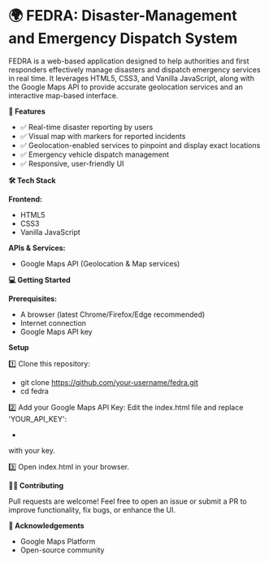 # 🌍 FEDRA: Disaster-Management and Emergency Dispatch System

FEDRA is a web-based application designed to help authorities and first responders effectively manage disasters and dispatch emergency services in real time.
It leverages HTML5, CSS3, and Vanilla JavaScript, along with the Google Maps API to provide accurate geolocation services and an interactive map-based interface.

**🚀 Features**

  
  - ✅ Real-time disaster reporting by users
  - ✅ Visual map with markers for reported incidents
  - ✅ Geolocation-enabled services to pinpoint and display exact locations
  - ✅ Emergency vehicle dispatch management
  - ✅ Responsive, user-friendly UI

**🛠️ Tech Stack**


**Frontend:**
  - HTML5
  - CSS3
  - Vanilla JavaScript

**APIs & Services:**
  - Google Maps API (Geolocation & Map services)


**💻 Getting Started**


**Prerequisites:**
  - A browser (latest Chrome/Firefox/Edge recommended)
  - Internet connection
  - Google Maps API key


**Setup**


1️⃣ Clone this repository:
  - git clone https://github.com/your-username/fedra.git
  - cd fedra
    
2️⃣ Add your Google Maps API Key:
Edit the index.html file and replace 'YOUR_API_KEY':
  - <script src="https://maps.googleapis.com/maps/api/js?key=YOUR_API_KEY"></script>
with your key.

3️⃣ Open index.html in your browser.


**🧑‍💻 Contributing**


Pull requests are welcome! Feel free to open an issue or submit a PR to improve functionality, fix bugs, or enhance the UI.

**🙏 Acknowledgements**


  - Google Maps Platform
  - Open-source community
